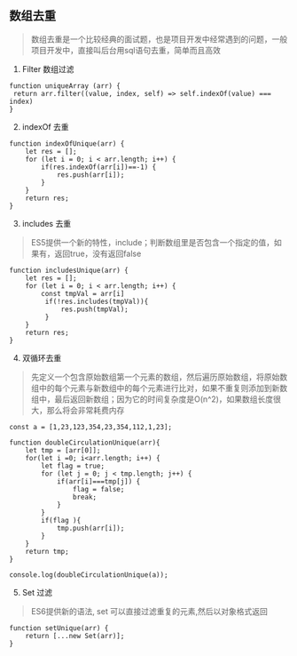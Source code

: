## 数组去重
> 数组去重是一个比较经典的面试题，也是项目开发中经常遇到的问题，一般项目开发中，直接叫后台用sql语句去重，简单而且高效

1. Filter 数组过滤
```
function uniqueArray (arr) {
 return arr.filter((value, index, self) => self.indexOf(value) === index)
}
```

2. indexOf 去重  
```
function indexOfUnique(arr) {
    let res = [];
    for (let i = 0; i < arr.length; i++) {
        if(res.indexOf(arr[i])==-1) {
            res.push(arr[i]);
        }
    }
    return res;
}
```

3. includes 去重
> ES5提供一个新的特性，include；判断数组里是否包含一个指定的值，如果有，返回true，没有返回false
```
function includesUnique(arr) {
    let res = [];
    for (let i = 0; i < arr.length; i++) {
        const tmpVal = arr[i]
         if(!res.includes(tmpVal)){
             res.push(tmpVal);
         }       
    }
    return res;
}
```


4. 双循环去重
> 先定义一个包含原始数组第一个元素的数组，然后遍历原始数组，将原始数组中的每个元素与新数组中的每个元素进行比对，如果不重复则添加到新数组中，最后返回新数组；因为它的时间复杂度是O(n^2)，如果数组长度很大，那么将会非常耗费内存  


```
const a = [1,23,123,354,23,354,112,1,23];

function doubleCirculationUnique(arr){
    let tmp = [arr[0]];
    for(let i =0; i<arr.length; i++) {
        let flag = true;
        for (let j = 0; j < tmp.length; j++) {
            if(arr[i]===tmp[j]) {
                flag = false;
                break;
            } 
        }
        if(flag ){
            tmp.push(arr[i]);
        }
    }
    return tmp;
}

console.log(doubleCirculationUnique(a));
```  

5. Set 过滤
> ES6提供新的语法, set 可以直接过滤重复的元素,然后以对象格式返回  

```
function setUnique(arr) { 
    return [...new Set(arr)];
}

```